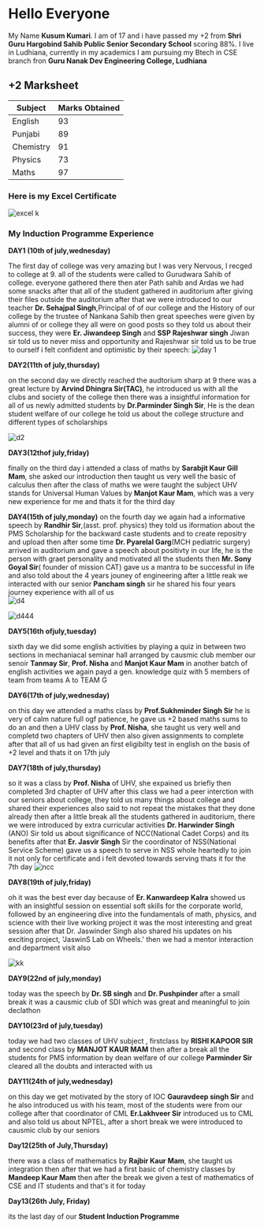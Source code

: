 # Hello Everyone 
My Name **Kusum Kumari**. I am of 17 and i have passed my +2 from **Shri Guru Hargobind Sahib Public Senior Secondary School** scoring 88%. I live in Ludhiana, currently in my academics I am pursuing my Btech in CSE branch fron **Guru Nanak Dev Engineering College, Ludhiana**

## +2 Marksheet

| Subject | Marks Obtained |
| ----------- | ----------- |
| English    |  93
| Punjabi | 89
|Chemistry| 91
| Physics|73
|Maths|97

### Here is my Excel Certificate

![excel k](https://github.com/user-attachments/assets/225aaa87-9d04-488c-8e14-8fb59d59633b)

### My Induction Programme Experience


**DAY1 (10th of july,wednesday)**

The first day of college was very amazing but I was very Nervous, I recged to college at 9. all of the students were called to Gurudwara Sahib of college. everyone gathered there then ater Path sahib and Ardas we had some snacks after that all of the student gathered in auditorium after giving their files outside the auditorium  after that we were introduced to our teacher **Dr. Sehajpal Singh**,Principal of of our college  and the History of our college by the trustee of Nankana Sahib   then great speeches were given by alumni of or college they all were on good posts so they told us about their success, they were **Er. Jiwandeep Singh** and **SSP Rajeshwar singh** 
Jiwan sir told us to never miss and opportunity and Rajeshwar sir told us to be true to ourself
 i felt confident and optimistic  by their speech:
 ![day 1](https://github.com/user-attachments/assets/14596080-1873-4ba7-b3af-f7f9feb707ac)

 **DAY2(11th of july,thursday)**
 
 on the second day we directly reached the audtorium sharp at 9  there was a great lecture by **Arvind Dhingra Sir(TAC)**, he introduced us with all the clubs and society of the college then there was a insightful 
 information for all of us newly admitted students by **Dr.Parminder Singh Sir**, He is the dean student welfare of our college he told us about the college structure and different types of scholarships 
 
 ![d2](https://github.com/user-attachments/assets/2d384903-8e6e-418e-9709-e762c023ab29)  

 **DAY3(12thof july,friday)**

 finally on the third day i attended  a class of maths by **Sarabjit Kaur Gill Mam**, she asked our introduction then taught us very well the basic of calculus then after the class of maths we were taught the subject UHV stands for Universal Human Values by **Manjot Kaur Mam**, which was a very new experience for me 
 and thats it for the third day 

 
**DAY4(15th of july,monday)**
on the fourth day we again had a informative speech by **Randhir Sir**,(asst. prof. physics) they told us iformation about the PMS  Scholarship for the  backward caste students and to create repositry and upload  then after some time **Dr. Pyarelal Garg**(MCH pediatric surgery) arrived in auditorium and gave a speech about positivty in our life, he is the person with graet personality and motivated all the students then **Mr. Sony Goyal Sir**( founder of mission CAT) gave us a mantra to be successful in life and also told  about the 4 years jouney of engineering 
after a little reak we interacted with our senior **Pancham singh** sir he shared his four years journey experience with all of us  
![d4](https://github.com/user-attachments/assets/9118ddf2-2814-47bc-b617-9e44cbb45858)

![d444](https://github.com/user-attachments/assets/d0c410c4-9517-4642-9aee-f3d08368d87e)


**DAY5(16th ofjuly,tuesday)**

sixth day we did some english activities by playing a quiz in between two sections in mechaniacal seminar hall arranged by causmic club member our senoir **Tanmay Sir**, **Prof. Nisha** and **Manjot Kaur Mam**
in another batch of english activities we again payd a gen. knowledge quiz with 5 members of team from teams A to TEAM G 


**DAY6(17th of july,wednesday)**

 
on this day we attended a maths class by **Prof.Sukhminder Singh Sir** he is very of calm nature full ogf patience, he gave us +2 based maths sums to do  an and then a UHV class by **Prof. Nisha**, she taught us very well and completd two chapters of UHV then also given assignments to complete after that all of us had given an first eligibilty test in english on the basis of +2 level and thats it on 17th july 

**DAY7(18th of july,thursday)**


so it was a class by **Prof. Nisha** of UHV, she expained us briefly then completed 3rd chapter of UHV after this class we had a peer interction with our seniors about college, they told us many things about college and shared their experiences also said to not repeat the mistakes that they done already then after a little break all the students gathered in auditorium, there we were introduced by extra curricular activities 
**Dr. Harwinder Singh** (ANO) Sir told us about significance of NCC(National Cadet Corps) and its benefits after that **Er. Jasvir Singh** Sir the coordinator of NSS(National Service Scheme) gave us a speech to serve in NSS whole heartedly to join it not only for certificate and i felt devoted towards serving
thats it for the 7th day 
![ncc](https://github.com/user-attachments/assets/4ad103e9-7544-4c9d-b018-cf4e68946aa7)



**DAY8(19th of july,friday)**

oh it was the best ever day because of **Er. Kanwardeep Kalra** showed us  with an insightful session on essential soft skills for the corporate world, followed by an engineering dive into the fundamentals of math, physics, and science with their live working project it was the most interesting and great session  after that Dr. Jaswinder Singh also shared his  updates on his exciting project, 'JaswinS Lab on Wheels.' then we had a mentor interaction and department visit also 

![kk](https://github.com/user-attachments/assets/d4b0a68b-b55a-4c74-a2d8-c6b491f4af1b)


**DAY9(22nd of july,monday)**

today was the speech by **Dr. SB singh** and **Dr. Pushpinder** after a small break it was a causmic club of SDI which was great and meaningful to join declathon 

 **DAY10(23rd of july,tuesday)**

 today we had two classes of UHV subject , firstclass by **RISHI KAPOOR SIR** and second class by **MANJOT KAUR MAM** then after a break all the students for PMS information by dean welfare of our college **Parminder Sir** cleared all the doubts and interacted with us 

 **DAY11(24th of july,wednesday)**

 on this day we get motivated by the story of IOC **Gauravdeep singh Sir** and he also introduced us with his team, most of the students were from our college after that coordinator of CML **Er.Lakhveer Sir** introduced us to CML and also told us about NPTEL, after a short break we were introduced to causmic club by our seniors 


 **Day12(25th of July,Thursday)**


 there was a class of mathematics by **Rajbir Kaur Mam**, she taught us integration then after that we had a first basic of chemistry classes by **Mandeep Kaur Mam** then after the break we given a test of mathematics of CSE and IT students and that's it for today 

 **Day13(26th July, Friday)**

 its the last day of our **Student Induction Programme** 
 
